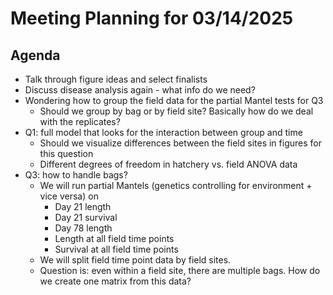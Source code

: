 # Meeting Planning for 03/14/2025

## Agenda
- Talk through figure ideas and select finalists
- Discuss disease analysis again - what info do we need?
- Wondering how to group the field data for the partial Mantel tests for Q3
  - Should we group by bag or by field site? Basically how do we deal with the replicates?
- Q1: full model that looks for the interaction between group and time
    - Should we visualize differences between the field sites in figures for this question
    - Different degrees of freedom in hatchery vs. field ANOVA data
 - Q3: how to handle bags?
   - We will run partial Mantels (genetics controlling for environment + vice versa) on
       - Day 21 length
       - Day 21 survival
       - Day 78 length
       - Length at all field time points
       - Survival at all field time points
    - We will split field time point data by field sites.
    - Question is: even within a field site, there are multiple bags. How do we create one matrix from this data? 
  
